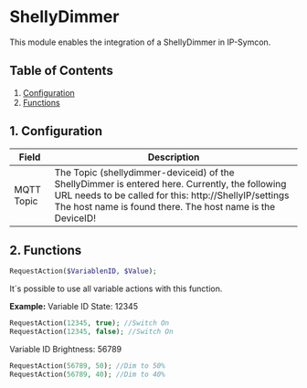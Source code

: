 # ShellyDimmer
   This module enables the integration of a ShellyDimmer in IP-Symcon.
     
   ## Table of Contents
   1. [Configuration](#1-configuration)
   2. [Functions](#2-functions)
   
   ## 1. Configuration
   
   Field        | Description
   ------------ | -------------
   MQTT Topic   | The Topic (shellydimmer-deviceid) of the ShellyDimmer is entered here. Currently, the following URL needs to be called for this: http://ShellyIP/settings The host name is found there. The host name is the DeviceID!
   
   ## 2. Functions

   ```php
   RequestAction($VariablenID, $Value);
   ```
   It´s possible to use all variable actions with this function.

   **Example:**
   Variable ID State: 12345
   ```php
   RequestAction(12345, true); //Switch On
   RequestAction(12345, false); //Switch On
   ```

   Variable ID Brightness: 56789
   ```php
   RequestAction(56789, 50); //Dim to 50%
   RequestAction(56789, 40); //Dim to 40%
   ```